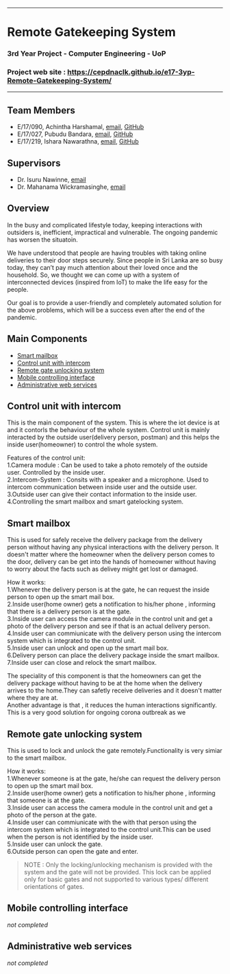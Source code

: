 ___
# Remote Gatekeeping System
### 3rd Year Project - Computer Engineering - UoP
### Project web site : https://cepdnaclk.github.io/e17-3yp-Remote-Gatekeeping-System/
___
## Team Members
- E/17/090, Achintha Harshamal, [email](mailto:achinthafharshamal@gmail.com), [GitHub](https://github.com/AchinthaHarshamal)
- E/17/027, Pubudu Bandara, [email](mailto:pubuducb@gmail.com), [GitHub](https://github.com/pubuducb)
- E/17/219, Ishara Nawarathna, [email](mailto:yc.ishara@gmail.com), [GitHub](https://github.com/IsharaNawarathna)
## Supervisors
- Dr. Isuru Nawinne, [email](mailto:isurunawinne@eng.pdn.ac.lk)
- Dr. Mahanama Wickramasinghe, [email](mailto:mahanamaw@eng.pdn.ac.lk)
## Overview
In the busy and complicated lifestyle today, keeping interactions with outsiders is, inefficient, impractical and vulnerable.
The ongoing pandemic has worsen the situatoin. 

We have understood that people are having troubles with taking online deliveries to their door steps securely.
Since people in Sri Lanka are so busy today, they can’t pay much attention about their loved once and the household.
So, we thought we can come up with a system of interconnected devices (inspired from IoT) to make the life easy for the people.

Our goal is to provide a user-friendly and completely automated solution for the above problems, which will be a success even after the end of the pandemic.
## Main Components
- [Smart mailbox](#smart-mailbox)
- [Control unit with intercom](#control-unit-with-intercom)
- [Remote gate unlocking system](#remote-gate-unlocking-system)
- [Mobile controlling interface](#mobile-controlling-interface)
- [Administrative web services](#administrative-web-services)


## Control unit with intercom
This is the main component of the system. This is where the iot device is at and it contorls the behaviour of the whole system. Control unit is mainly interacted by the outside user(delivery person, postman) and this helps the inside user(homeowner) to control the whole system.  
  
Features of the control unit:    
1.Camera module : Can be used to take a photo remotely of the outside user. Controlled by the inside user.  
2.Intercom-System : Consits with a speaker and a microphone. Used to intercom communication between inside user and the outside user.  
3.Outside user can give their contact information to the inside user.  
4.Controlling the smart mailbox and smart gatelocking system.  

## Smart mailbox
This is used for safely receive the delivery package from the delivery person without having any physical interactions with the delivery person. It doesn't matter where the homeowner when the delivery person comes to the door, delivery can be get into the hands of homeowner without having to worry about the facts such as delivey might get lost or damaged.  
  
  How it works:  
  1.Whenever the delivery person is at the gate, he can request the inside person to open up the smart mail box.   
  2.Inside user(home owner) gets a notification to his/her phone , informing that there is a delivery person is at the gate.  
  3.Inside user can access the camera module in the control unit and get a photo of the delivery person and see if that is an actual delivery person.  
  4.Inside user can commiunicate with the delivery person using the intercom system which is integrated to the control unit.  
  5.Inside user can unlock and open up the smart mail box.  
  6.Delivery person can place the delivery package inside the smart mailbox.  
  7.Inside user can close and relock the smart mailbox.    
  
The speciality of this component is that the homeowners can get the delivery package without having to be at the home when the delivery arrives to the home.They can safetly receive deliveries and it doesn't matter where they are at.   
Another advantage is that , it reduces the human interactions significantly. This is a very good solution for ongoing corona outbreak as we    

## Remote gate unlocking system
This is used to lock and unlock the gate remotely.Functionality is very simiar to the smart mailbox.   
  
 How it works:  
  1.Whenever someone is at the gate, he/she can request the delivery person to open up the smart mail box.    
  2.Inside user(home owner) gets a notification to his/her phone , informing that someone is at the gate.  
  3.Inside user can access the camera module in the control unit and get a photo of the person at the gate.  
  4.Inside user can commiunicate with the with that person using the intercom system which is integrated to the control unit.This can be used when the person is not identified by the inside user.  
  5.Inside user can unlock the gate.  
  6.Outside person can open the gate and enter.
  
>NOTE : 
>  Only the locking/unlocking mechanism is provided with the system and the gate will not be provided. This lock can be applied only for basic gates and not supported to various types/ different orientations of gates.  
  
  
## Mobile controlling interface
_not completed_
## Administrative web services
_not completed_
